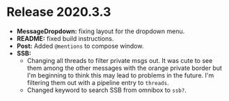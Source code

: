 # Release 2020.3.3

* **MessageDropdown:** fixing layout for the dropdown menu.
* **README:** fixed build instructions.
* **Post:** Added `@mentions` to compose window.
* **SSB:** 
  * Changing all threads to filter private msgs out. It was cute to see them among the other messages with the orange private border but I'm beginning to think this may lead to problems in the future. I'm filtering them out with a pipeline entry to `threads`.
  * Changed keyword to search SSB from omnibox to `ssb?`.
